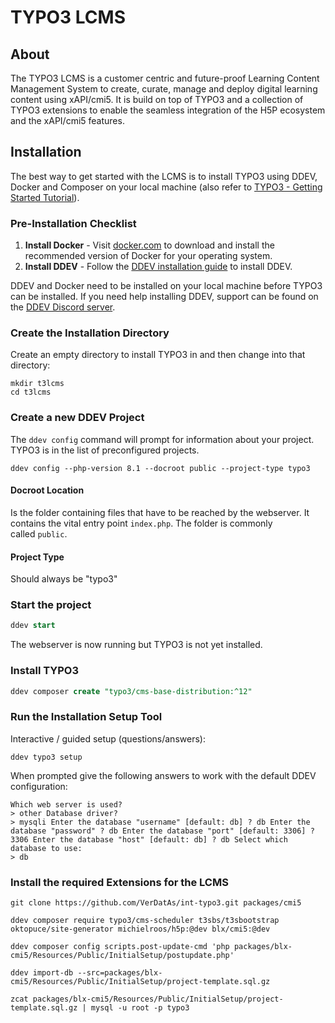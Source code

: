 # TYPO3 LCMS

## **About**

The TYPO3 LCMS is a customer centric and future-proof Learning Content Management System to create, curate, manage and deploy digital learning content using xAPI/cmi5. It is build on top of TYPO3 and a collection of TYPO3 extensions to enable the seamless integration of the H5P ecosystem and the xAPI/cmi5 features.

## Installation

The best way to get started with the LCMS is to install TYPO3 using DDEV, Docker and Composer on your local machine (also refer to [
TYPO3 - Getting Started Tutorial](https://docs.typo3.org/m/typo3/tutorial-getting-started/12.4/en-us/Index.html#)).

### Pre-Installation Checklist

1. **Install Docker** - Visit [docker.com](https://www.docker.com/) to download and install the recommended version of Docker for your operating system.
2. **Install DDEV** - Follow the [DDEV installation guide](https://ddev.readthedocs.io/en/stable/) to install DDEV.

DDEV and Docker need to be installed on your local machine before TYPO3 can be installed. If you need help installing DDEV, support can be found on the [DDEV Discord server](https://discord.gg/kDvSFBSZfs).

### Create the Installation Directory

Create an empty directory to install TYPO3 in and then change into that directory:

```plain
mkdir t3lcms
cd t3lcms
```

### Create a new DDEV Project

The `ddev config` command will prompt for information about your project. TYPO3 is in the list of preconfigured projects.

```plain
ddev config --php-version 8.1 --docroot public --project-type typo3
```

#### Docroot Location

Is the folder containing files that have to be reached by the webserver. It contains the vital entry point `index.php`. The folder is commonly called `public`.

#### Project Type

Should always be "typo3"

### Start the project

```sql
ddev start
```

  

The webserver is now running but TYPO3 is not yet installed.

### Install TYPO3

```sql
ddev composer create "typo3/cms-base-distribution:^12"
```

### Run the Installation Setup Tool

Interactive / guided setup (questions/answers):

```plain
ddev typo3 setup
```

  

When prompted give the following answers to work with the default DDEV configuration:

```plain
Which web server is used?
> other Database driver?
> mysqli Enter the database "username" [default: db] ? db Enter the database "password" ? db Enter the database "port" [default: 3306] ? 3306 Enter the database "host" [default: db] ? db Select which database to use:
> db
```

  

### Install the required Extensions for the LCMS

```plain
git clone https://github.com/VerDatAs/int-typo3.git packages/cmi5
```

  

```plain
ddev composer require typo3/cms-scheduler t3sbs/t3sbootstrap oktopuce/site-generator michielroos/h5p:@dev blx/cmi5:@dev

ddev composer config scripts.post-update-cmd 'php packages/blx-cmi5/Resources/Public/InitialSetup/postupdate.php' 

ddev import-db --src=packages/blx-cmi5/Resources/Public/InitialSetup/project-template.sql.gz

zcat packages/blx-cmi5/Resources/Public/InitialSetup/project-template.sql.gz | mysql -u root -p typo3
```
